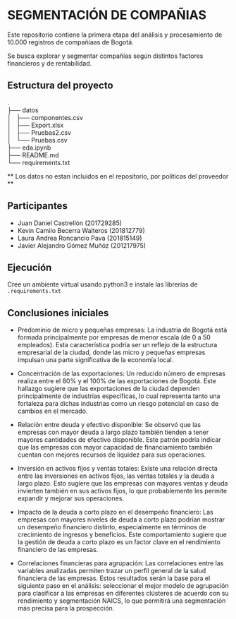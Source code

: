 # SEGMENTACIÓN DE COMPAÑIAS

Este repositorio contiene la primera etapa del análisis y procesamiento de 10.000 registros de compañíaas de Bogotá.

Se busca explorar y segmentar compañías según distintos factores financieros y de rentabilidad.

## Estructura del proyecto

.  
├── datos  
│   ├── componentes.csv  
│   ├── Export.xlsx  
│   ├── Pruebas2.csv  
│   └── Pruebas.csv  
├── eda.ipynb  
├── README.md  
└── requirements.txt  

** Los datos no estan incluidos en el repositorio, por políticas del proveedor **

## Participantes

- Juan Daniel Castrellón (201729285)
- Kevin Camilo Becerra Walteros (201812779) 
- Laura Andrea Roncancio Pava (201815149)
- Javier Alejandro Gómez Muñóz (201217975)
 

## Ejecución

Cree un ambiente virtual usando python3 e instale las librerias de `.requirements.txt`

## Conclusiones iniciales

- Predominio de micro y pequeñas empresas: La industria de Bogotá está formada principalmente por empresas de menor escala (de 0 a 50 empleados). Esta característica podría ser un reflejo de la estructura empresarial de la ciudad, donde las micro y pequeñas empresas impulsan una parte significativa de la economía local.

- Concentración de las exportaciones: Un reducido número de empresas realiza entre el 80% y el 100% de las exportaciones de Bogotá. Este hallazgo sugiere que las exportaciones de la ciudad dependen principalmente de industrias específicas, lo cual representa tanto una fortaleza para dichas industrias como un riesgo potencial en caso de cambios en el mercado.

- Relación entre deuda y efectivo disponible: Se observó que las empresas con mayor deuda a largo plazo también tienden a tener mayores cantidades de efectivo disponible. Este patrón podría indicar que las empresas con mayor capacidad de financiamiento también cuentan con mejores recursos de liquidez para sus operaciones.

- Inversión en activos fijos y ventas totales: Existe una relación directa entre las inversiones en activos fijos, las ventas totales y la deuda a largo plazo. Esto sugiere que las empresas con mayores ventas y deuda invierten también en sus activos fijos, lo que probablemente les permite expandir y mejorar sus operaciones.

- Impacto de la deuda a corto plazo en el desempeño financiero: Las empresas con mayores niveles de deuda a corto plazo podrían mostrar un desempeño financiero distinto, especialmente en términos de crecimiento de ingresos y beneficios. Este comportamiento sugiere que la gestión de deuda a corto plazo es un factor clave en el rendimiento financiero de las empresas.

- Correlaciones financieras para agrupación: Las correlaciones entre las variables analizadas permiten trazar un perfil general de la salud financiera de las empresas. Estos resultados serán la base para el siguiente paso en el análisis: seleccionar el mejor modelo de agrupación para clasificar a las empresas en diferentes clústeres de acuerdo con su rendimiento y segmentación NAICS, lo que permitirá una segmentación más precisa para la prospección.
